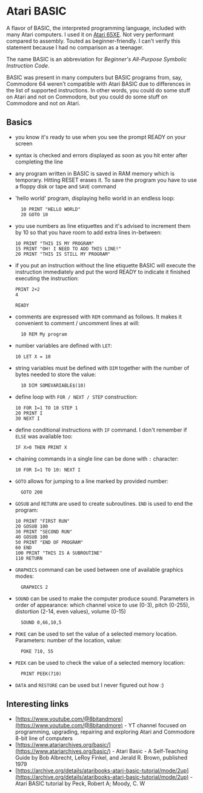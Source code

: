# Atari BASIC

A flavor of BASIC, the interpreted programming language, included with many Atari computers. I used it on [Atari 65XE](../computers/atari-65xe.md). Not very performant compared to assembly. Touted as beginner-friendly. I can't verify this statement because I had no comparison as a teenager.

The name BASIC is an abbreviation for _Beginner's All-Purpose Symbolic Instruction Code_.

BASIC was present in many computers but BASIC programs from, say, Commodore 64 weren't compatible with Atari BASIC due to differences in the list of supported instructions. In other words, you could do some stuff on Atari and not on Commodore, but you could do some stuff on Commodore and not on Atari.

## Basics

- you know it's ready to use when you see the prompt READY on your screen
- syntax is checked and errors displayed as soon as you hit enter after completing the line
- any program written in BASIC is saved in RAM memory which is temporary. Hitting RESET erases it. To save the program you have to use a floppy disk or tape and `SAVE` command
- 'hello world' program, displaying hello world in an endless loop:

  ```BASIC
    10 PRINT "HELLO WORLD"
    20 GOTO 10
  ```

- you use numbers as line etiquettes and it's advised to increment them by 10 so that you have room to add extra lines in-between:

  ```BASIC
  10 PRINT "THIS IS MY PROGRAM"
  15 PRINT "OH! I NEED TO ADD THIS LINE!"
  20 PRINT "THIS IS STILL MY PROGRAM"
  ```

- if you put an instruction without the line etiquette BASIC will execute the instruction immediately and put the word READY to indicate it finished executing the instruction:

  ```BASIC
  PRINT 2+2
  4

  READY
  ```

- comments are expressed with `REM` command as follows. It makes it convenient to comment / uncomment lines at will:

  ```BASIC
    10 REM My program
  ```

- number variables are defined with `LET`:

  ```BASIC
  10 LET X = 10
  ```

- string variables must be defined with `DIM` together with the number of bytes needed to store the value:

  ```BASIC
    10 DIM SOMEVARIABLE$(10)
  ```

- define loop with `FOR / NEXT / STEP` construction:

  ```BASIC
  10 FOR I=1 TO 10 STEP 1
  20 PRINT I
  30 NEXT I
  ```

- define conditional instructions with `IF` command. I don't remember if `ELSE` was available too:

  ```BASIC
  IF X>0 THEN PRINT X
  ```

- chaining commands in a single line can be done with `:` character:

  ```BASIC
  10 FOR I=1 TO 10: NEXT I
  ```

- `GOTO` allows for jumping to a line marked by provided number:

  ```BASIC
    GOTO 200
  ```

- `GOSUB` and `RETURN` are used to create subroutines. `END` is used to end the program:

  ```BASIC
  10 PRINT "FIRST RUN"
  20 GOSUB 100
  30 PRINT "SECOND RUN"
  40 GOSUB 100
  50 PRINT "END OF PROGRAM"
  60 END
  100 PRINT "THIS IS A SUBROUTINE"
  110 RETURN
  ```

- `GRAPHICS` command can be used between one of available graphics modes:

  ```BASIC
    GRAPHICS 2
  ```

- `SOUND` can be used to make the computer produce sound. Parameters in order of appearance: which channel voice to use (0-3), pitch (0-255), distortion (2-14, even values), volume (0-15)

  ```BASIC
    SOUND 0,66,10,5
  ```

- `POKE` can be used to set the value of a selected memory location. Parameters: number of the location, value:

  ```BASIC
    POKE 710, 55
  ```

- `PEEK` can be used to check the value of a selected memory location:

  ```BASIC
    PRINT PEEK(710)
  ```

- `DATA` and `RESTORE` can be used but I never figured out how :)

## Interesting links

- [https://www.youtube.com/@8bitandmore](https://www.youtube.com/@8bitandmore) - YT channel focused on programming, upgrading, repairing and exploring Atari and Commodore 8-bit line of computers
- [https://www.atariarchives.org/basic/](https://www.atariarchives.org/basic/) - Atari Basic - A Self-Teaching Guide by Bob Albrecht, LeRoy Finkel, and Jerald R. Brown, published 1979
- [https://archive.org/details/ataribooks-atari-basic-tutorial/mode/2up](https://archive.org/details/ataribooks-atari-basic-tutorial/mode/2up) - Atari BASIC tutorial by Peck, Robert A; Moody, C. W
